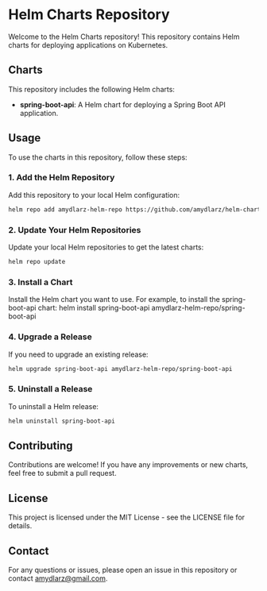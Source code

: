 # Helm Charts Repository

Welcome to the Helm Charts repository! This repository contains Helm charts for deploying applications on Kubernetes.

## Charts

This repository includes the following Helm charts:

- **spring-boot-api**: A Helm chart for deploying a Spring Boot API application.

## Usage

To use the charts in this repository, follow these steps:

### 1. Add the Helm Repository

Add this repository to your local Helm configuration:

```bash
helm repo add amydlarz-helm-repo https://github.com/amydlarz/helm-charts/charts
```

### 2. Update Your Helm Repositories
Update your local Helm repositories to get the latest charts:
```bash
helm repo update
```

### 3. Install a Chart
Install the Helm chart you want to use. For example, to install the spring-boot-api chart:
helm install spring-boot-api amydlarz-helm-repo/spring-boot-api

### 4. Upgrade a Release
If you need to upgrade an existing release:
```bash
helm upgrade spring-boot-api amydlarz-helm-repo/spring-boot-api
```

### 5. Uninstall a Release
To uninstall a Helm release:
```bash
helm uninstall spring-boot-api
```

## Contributing
Contributions are welcome! If you have any improvements or new charts, feel free to submit a pull request.

## License
This project is licensed under the MIT License - see the LICENSE file for details.

## Contact
For any questions or issues, please open an issue in this repository or contact amydlarz@gmail.com.
